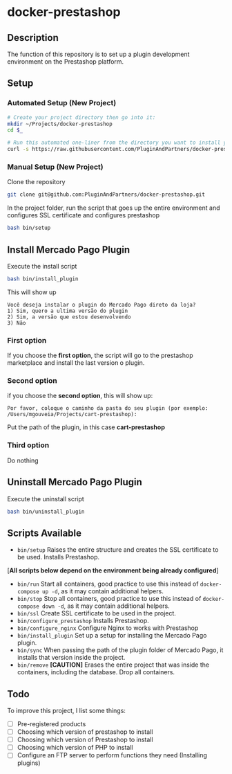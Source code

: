 # docker-prestashop

## Description

The function of this repository is to set up a plugin development environment on the Prestashop platform.

## Setup

### Automated Setup (New Project)

```bash
# Create your project directory then go into it:
mkdir ~/Projects/docker-prestashop
cd $_

# Run this automated one-liner from the directory you want to install your project.
curl -s https://raw.githubusercontent.com/PluginAndPartners/docker-prestashop/main/lib/onelinesetup | bash -s 
```

### Manual Setup (New Project)

Clone the repository
```bash
git clone git@github.com:PluginAndPartners/docker-prestashop.git
```

In the project folder, run the script that goes up the entire environment and configures SSL certificate and configures prestashop
```bash
bash bin/setup
```

## Install Mercado Pago Plugin

Execute the install script 
```bash
bash bin/install_plugin
```

This will show up
```
Você deseja instalar o plugin do Mercado Pago direto da loja?
1) Sim, quero a ultima versão do plugin
2) Sim, a versão que estou desenvolvendo
3) Não
```

### First option
If you choose the **first option**, the script will go to the prestashop marketplace and install the last version o plugin.

### Second option
if you choose the **second option**, this will show up:
```
Por favor, coloque o caminho da pasta do seu plugin (por exemplo: /Users/mgouveia/Projects/cart-prestashop):
```
Put the path of the plugin, in this case **cart-prestashop**

### Third option
Do nothing




## Uninstall Mercado Pago Plugin
Execute the uninstall script 
```bash
bash bin/uninstall_plugin
```

## Scripts Available
- `bin/setup` Raises the entire structure and creates the SSL certificate to be used. Installs Prestashop.

[**All scripts below depend on the environment being already configured**]

- `bin/run` Start all containers, good practice to use this instead of `docker-compose up -d`, as it may contain additional helpers.
- `bin/stop` Stop all containers, good practice to use this instead of `docker-compose down -d`, as it may contain additional helpers.
- `bin/ssl` Create SSL certificate to be used in the project.
- `bin/configure_prestashop` Installs Prestashop.
- `bin/configure_nginx` Configure Nginx to works with Prestashop
- `bin/install_plugin` Set up a setup for installing the Mercado Pago plugin.
- `bin/sync` When passing the path of the plugin folder of Mercado Pago, it installs that version inside the project.
- `bin/remove` **[CAUTION]** Erases the entire project that was inside the containers, including the database. Drop all containers.

## Todo
To improve this project, I list some things:
- [ ] Pre-registered products
- [ ] Choosing which version of prestashop to install
- [ ] Choosing which version of Prestashop to install
- [ ] Choosing which version of PHP to install
- [ ] Configure an FTP server to perform functions they need (Installing plugins)